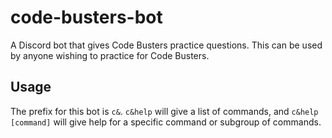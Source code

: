 # code-busters-bot
A Discord bot that gives Code Busters practice questions. This can be used by anyone wishing to practice for Code Busters.

## Usage
The prefix for this bot is ``c&``. ``c&help`` will give a list of commands, and ``c&help [command]`` will give help for a specific command or subgroup of commands.
